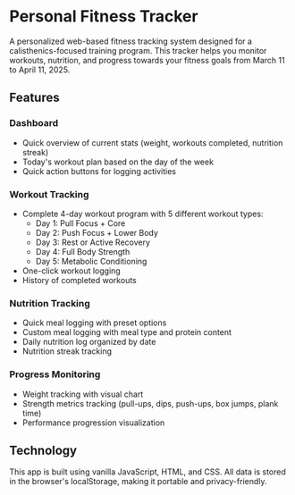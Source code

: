 # Personal Fitness Tracker

A personalized web-based fitness tracking system designed for a calisthenics-focused training program. This tracker helps you monitor workouts, nutrition, and progress towards your fitness goals from March 11 to April 11, 2025.

## Features

### Dashboard
- Quick overview of current stats (weight, workouts completed, nutrition streak)
- Today's workout plan based on the day of the week
- Quick action buttons for logging activities

### Workout Tracking
- Complete 4-day workout program with 5 different workout types:
  - Day 1: Pull Focus + Core
  - Day 2: Push Focus + Lower Body
  - Day 3: Rest or Active Recovery
  - Day 4: Full Body Strength
  - Day 5: Metabolic Conditioning
- One-click workout logging
- History of completed workouts

### Nutrition Tracking
- Quick meal logging with preset options
- Custom meal logging with meal type and protein content
- Daily nutrition log organized by date
- Nutrition streak tracking

### Progress Monitoring
- Weight tracking with visual chart
- Strength metrics tracking (pull-ups, dips, push-ups, box jumps, plank time)
- Performance progression visualization

## Technology

This app is built using vanilla JavaScript, HTML, and CSS. All data is stored in the browser's localStorage, making it portable and privacy-friendly.